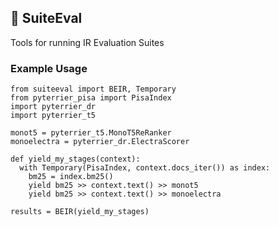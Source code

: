 ## 🍬 SuiteEval

Tools for running IR Evaluation Suites

### Example Usage

```
from suiteeval import BEIR, Temporary
from pyterrier_pisa import PisaIndex
import pyterrier_dr
import pyterrier_t5

monot5 = pyterrier_t5.MonoT5ReRanker
monoelectra = pyterrier_dr.ElectraScorer

def yield_my_stages(context):
  with Temporary(PisaIndex, context.docs_iter()) as index:
    bm25 = index.bm25()
    yield bm25 >> context.text() >> monot5
    yield bm25 >> context.text() >> monoelectra

results = BEIR(yield_my_stages)


```
